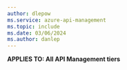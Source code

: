 ```yaml
---
author: dlepow
ms.service: azure-api-management
ms.topic: include
ms.date: 03/06/2024
ms.author: danlep
---
```

**APPLIES TO: All API Management tiers**

